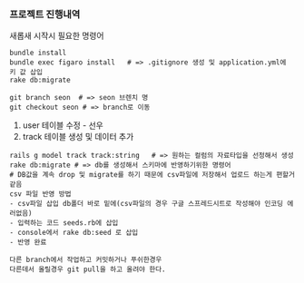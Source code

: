 ### 프로젝트 진행내역
새롭새 시작시 필요한 명령어
```console
bundle install
bundle exec figaro install   # => .gitignore 생성 및 application.yml에 키 값 삽입
rake db:migrate

git branch seon  # => seon 브렌치 명
git checkout seon # => branch로 이동
```
1. user 테이블 수정 - 선우
2. track 테이블 생성 및 데이터 추가
```console
rails g model track track:string   # => 원하는 컬럼의 자료타입을 선정해서 생성
rake db:migrate # => db를 생성해서 스키마에 반영하기위한 명령어
# DB값을 계속 drop 및 migrate를 하기 때문에 csv파일에 저장해서 업로드 하는게 편할거 같음
csv 파일 반영 방법
- csv파일 삽입 db폴더 바로 밑에(csv파일의 경우 구글 스프레드시트로 작성해야 인코딩 에러없음)
- 입력하는 코드 seeds.rb에 삽입
- console에서 rake db:seed 로 삽입
- 반영 완료

다른 branch에서 작업하고 커밋하거나 푸쉬한경우
다른데서 올릴경우 git pull을 하고 올려야 한다.
```
